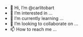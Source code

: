 - 👋 Hi, I’m @carlitobart
- 👀 I’m interested in ...
- 🌱 I’m currently learning ...
- 💞️ I’m looking to collaborate on ...
- 📫 How to reach me ...

<!---
carlitobart/carlitobart is a ✨ special ✨ repository because its `README.md` (this file) appears on your GitHub profile.
You can click the Preview link to take a look at your changes.
--->
